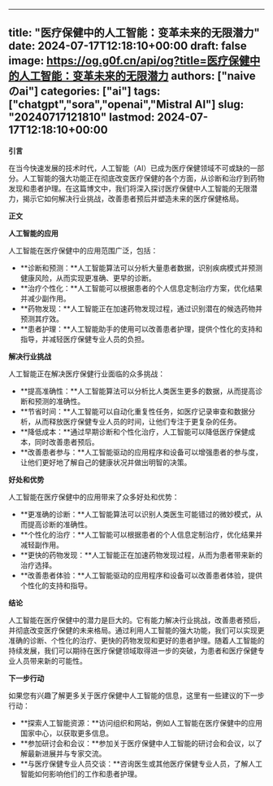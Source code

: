 
---
title: "医疗保健中的人工智能：变革未来的无限潜力"
date: 2024-07-17T12:18:10+00:00
draft: false
image: https://og.g0f.cn/api/og?title=医疗保健中的人工智能：变革未来的无限潜力
authors: ["naiveのai"]
categories: ["ai"]
tags: ["chatgpt","sora","openai","Mistral AI"]
slug: "20240717121810"
lastmod: 2024-07-17T12:18:10+00:00
---
**引言**

在当今快速发展的技术时代，人工智能（AI）已成为医疗保健领域不可或缺的一部分。人工智能的强大功能正在彻底改变医疗保健的各个方面，从诊断和治疗到药物发现和患者护理。在这篇博文中，我们将深入探讨医疗保健中人工智能的无限潜力，揭示它如何解决行业挑战，改善患者预后并塑造未来的医疗保健格局。

**正文**

**人工智能的应用**

人工智能在医疗保健中的应用范围广泛，包括：

- **诊断和预测：**人工智能算法可以分析大量患者数据，识别疾病模式并预测健康风险，从而实现更准确、更早的诊断。
- **治疗个性化：**人工智能可以根据患者的个人信息定制治疗方案，优化结果并减少副作用。
- **药物发现：**人工智能正在加速药物发现过程，通过识别潜在的候选药物并预测其疗效。
- **患者护理：**人工智能助手的使用可以改善患者护理，提供个性化的支持和指导，并减轻医疗保健专业人员的负担。

**解决行业挑战**

人工智能正在解决医疗保健行业面临的众多挑战：

- **提高准确性：**人工智能算法可以分析比人类医生更多的数据，从而提高诊断和预测的准确性。
- **节省时间：**人工智能可以自动化重复性任务，如医疗记录审查和数据分析，从而释放医疗保健专业人员的时间，让他们专注于更复杂的任务。
- **降低成本：**通过早期诊断和个性化治疗，人工智能可以降低医疗保健成本，同时改善患者预后。
- **改善患者参与：**人工智能驱动的应用程序和设备可以增强患者的参与度，让他们更好地了解自己的健康状况并做出明智的决策。

**好处和优势**

人工智能在医疗保健中的应用带来了众多好处和优势：

- **更准确的诊断：**人工智能算法可以识别人类医生可能错过的微妙模式，从而提高诊断的准确性。
- **个性化的治疗：**人工智能可以根据患者的个人信息定制治疗，优化结果并减轻副作用。
- **更快的药物发现：**人工智能正在加速药物发现过程，从而为患者带来新的治疗选择。
- **改善患者体验：**人工智能驱动的应用程序和设备可以改善患者体验，提供个性化的支持和指导。

**结论**

人工智能在医疗保健中的潜力是巨大的。它有能力解决行业挑战，改善患者预后，并彻底改变医疗保健的未来格局。通过利用人工智能的强大功能，我们可以实现更准确的诊断、个性化的治疗、更快的药物发现和更好的患者护理。随着人工智能的持续发展，我们可以期待在医疗保健领域取得进一步的突破，为患者和医疗保健专业人员带来新的可能性。

**下一步行动**

如果您有兴趣了解更多关于医疗保健中人工智能的信息，这里有一些建议的下一步行动：

- **探索人工智能资源：**访问组织和网站，例如人工智能在医疗保健中的应用国家中心，以获取更多信息。
- **参加研讨会和会议：**参加关于医疗保健中人工智能的研讨会和会议，以了解最新进展并与专家交流。
- **与医疗保健专业人员交谈：**咨询医生或其他医疗保健专业人员，了解人工智能如何影响他们的工作和患者护理。
